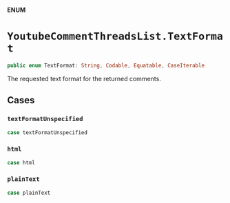 **ENUM**

# `YoutubeCommentThreadsList.TextFormat`

```swift
public enum TextFormat: String, Codable, Equatable, CaseIterable
```

The requested text format for the returned comments.

## Cases
### `textFormatUnspecified`

```swift
case textFormatUnspecified
```

### `html`

```swift
case html
```

### `plainText`

```swift
case plainText
```
